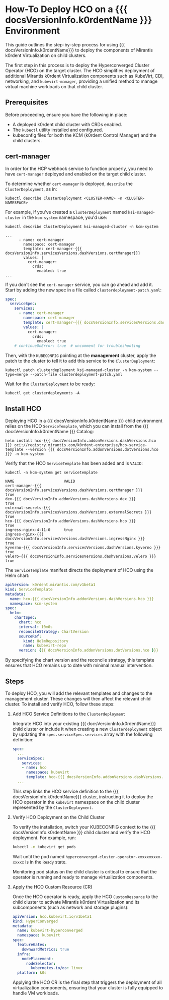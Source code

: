 # How-To Deploy HCO on a {{{ docsVersionInfo.k0rdentName }}} Environment

This guide outlines the step-by-step process for using {{{ docsVersionInfo.k0rdentName}}} to deploy the components of Mirantis k0rdent Virtualization on child clusters.

The first step in this process is to deploy the Hyperconverged Cluster Operator (HCO) on the target cluster. The HCO simplifies deployment of additional Mirantis k0rdent Virtualization components such as KubeVirt, CDI, networking, and `kubevirt-manager`, providing a unified method to manage virtual machine workloads on that child cluster.

## Prerequisites

Before proceeding, ensure you have the following in place:

- A deployed k0rdent child cluster with CRDs enabled.
- The `kubectl` utility installed and configured.
- kubeconfig files for both the KCM (k0rdent Control Manager) and the child clusters.

## cert-manager

In order for the HCP webhook service to function properly, you need to have `cert-manager` deployed and enabled on the target child cluster.

To determine whether `cert-manager` is deployed, `describe` the `ClusterDeployment`, as in:

```shell
kubectl describe ClusterDeployment <CLUSTER-NAME> -n <CLUSTER-NAMESPACE> 
```

For example, if you've created a `ClusterDeployment` named `ksi-managed-cluster` in the `kcm-system` namespace, you'd use:

```shell
kubectl describe ClusterDeployment ksi-managed-cluster -n kcm-system
```
```console
...
      - name: cert-manager
        namespace: cert-manager
        template: cert-manager-{{{ docsVersionInfo.servicesVersions.dashVersions.certManager}}}
        values: |
          cert-manager:
            crds:
              enabled: true
...
```

If you don't see the `cert-manager` service, you can go ahead and add it.  Start by adding the new
spec in a file called `clusterdeployment-patch.yaml`:

```yaml
spec:
  serviceSpec:
    services:
      - name: cert-manager
        namespace: cert-manager
        template: cert-manager-{{{ docsVersionInfo.servicesVersions.dashVersions.certManager }}}
        values: |
          cert-manager:
            crds:
              enabled: true
    # continueOnError: true  # uncomment for troubleshooting
```

Then, with the `KUBECONFIG` pointing at the **management** cluster, apply the patch to the cluster to
tell it to add this service to the `ClusterDeployment`:

```shell
kubectl patch clusterdeployment ksi-managed-cluster -n kcm-system --type=merge --patch-file clusterdeployment-patch.yaml
```

Wait for the `ClusterDeployment` to be ready:

```shell
kubectl get clusterdeployments -A
```

## Install HCO

Deploying HCO in a {{{ docsVersionInfo.k0rdentName }}} child environment relies on the HCO `ServiceTemplate`, which you can 
install from the {{{ docsVersionInfo.k0rdentName }}} Catalog:

```shell
helm install hco-{{{ docsVersionInfo.addonVersions.dashVersions.hco }}} oci://registry.mirantis.com/k0rdent-enterprise/hco-service-template --version {{{ docsVersionInfo.addonVersions.dotVersions.hco }}} -n kcm-system
```

Verify that the HCO `ServiceTemplate` has been added and is `VALID`:

```shell
kubectl -n kcm-system get servicetemplate
```
```console
NAME                      VALID
cert-manager-{{{ docsVersionInfo.servicesVersions.dashVersions.certManager }}}       true
dex-{{{ docsVersionInfo.addonVersions.dashVersions.dex }}}                true
external-secrets-{{{ docsVersionInfo.servicesVersions.dashVersions.externalSecrets }}}   true
hco-{{{ docsVersionInfo.addonVersions.dashVersions.hco }}}           true
ingress-nginx-4-11-0      true
ingress-nginx-{{{ docsVersionInfo.servicesVersions.dashVersions.ingressNginx }}}      true
kyverno-{{{ docsVersionInfo.servicesVersions.dashVersions.kyverno }}}             true
velero-{{{ docsVersionInfo.servicesVersions.dashVersions.velero }}}              true
```

The `ServiceTemplate` manifest directs the deployment of HCO using the Helm chart:

```yaml
apiVersion: k0rdent.mirantis.com/v1beta1
kind: ServiceTemplate
metadata:
  name: hco-{{{ docsVersionInfo.addonVersions.dashVersions.hco }}}
  namespace: kcm-system
spec:
  helm:
    chartSpec:
      chart: hco
      interval: 10m0s
      reconcileStrategy: ChartVersion
      sourceRef:
        kind: HelmRepository
        name: kubevirt-repo
      version: {{{ docsVersionInfo.addonVersions.dotVersions.hco }}}
```

By specifying the chart version and the reconcile strategy, this template ensures that HCO remains up to date with minimal manual intervention.

## Steps

To deploy HCO, you will add the relevant templates and changes to the management cluster. These
changes will then affect the relevant child cluster. To install and verify HCO, follow these steps:

1. Add HCO Service Definitions to the `Clusterdeployment`

    Integrate HCO into your existing {{{ docsVersionInfo.k0rdentName}}} child cluster or include it when creating a new `Clusterdeployment` object by updating the `spec.serviceSpec.services` array with the following definition:

    ```yaml
    spec:
      ...
      serviceSpec:
        services:
        - name: hco
          namespace: kubevirt
          template: hco-{{{ docsVersionInfo.addonVersions.dashVersions.hco}}}
      ...
    ```

    This step links the HCO service definition to the {{{ docsVersionInfo.k0rdentName}}} cluster, instructing it to deploy the HCO operator in the `kubevirt` namespace on the child cluster represented by the `ClusterDeployment`.

3. Verify HCO Deployment on the Child Cluster

    To verify the installation, switch your KUBECONFIG context to the {{{ docsVersionInfo.k0rdentName }}} child cluster and verify the HCO deployment. For example, run:

    ```bash
    kubectl -n kubevirt get pods
    ```

    Wait until the pod named `hyperconverged-cluster-operator-xxxxxxxxxx-xxxxx` is in the `Ready` state. 

    Monitoring pod status on the child cluster is critical to ensure that the operator is running and ready to manage virtualization components.

4. Apply the HCO Custom Resource (CR)

    Once the HCO operator is ready, apply the HCO `CustomResource` to the child cluster to activate Mirantis k0rdent Virtualization and its subcomponents (such as network and storage plugins):

    ```yaml
    apiVersion: hco.kubevirt.io/v1beta1
    kind: HyperConverged
    metadata:
      name: kubevirt-hyperconverged
      namespace: kubevirt
    spec:
      featureGates:
        downwardMetrics: true
      infra:
        nodePlacement:
          nodeSelector:
            kubernetes.io/os: linux
      platform: k0s
    ```

    Applying the HCO CR is the final step that triggers the deployment of all virtualization components, ensuring that your cluster is fully equipped to handle VM workloads.
